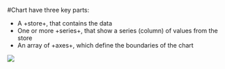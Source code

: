 #Chart have three key parts:

- A +store+, that contains the data
- One or more +series+, that show a series (column) of values from the store
- An array of +axes+, which define the boundaries of the chart

<img src="../_Shared/diagrams/charts/ChartHierarchyUML.png" align="left" style="margin-right: 24px"/>



